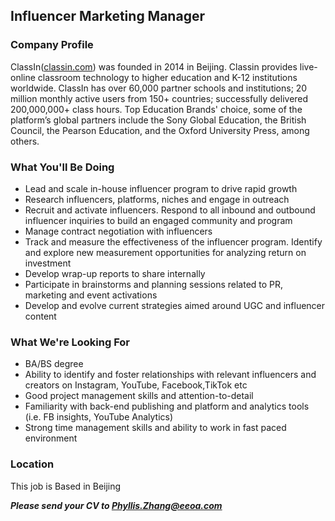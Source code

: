 ## Influencer Marketing Manager

### Company Profile
ClassIn([classin.com](classin.com)) was founded in 2014 in Beijing. Classin provides live-online classroom technology to higher education and K-12 institutions worldwide. 
ClassIn has over 60,000 partner schools and institutions; 20 million monthly active users from 150+ countries; successfully delivered 200,000,000+ class hours. 
Top Education Brands' choice, some of the platform’s global partners include the Sony Global Education, the British Council, the Pearson Education, and the Oxford University Press, among others.

### What You'll Be Doing
* Lead and scale in-house influencer program to drive rapid growth
* Research influencers, platforms, niches and engage in outreach
* Recruit and activate influencers. Respond to all inbound and outbound influencer inquiries to build an engaged community and program
* Manage contract negotiation with influencers
* Track and measure the effectiveness of the influencer program. Identify and explore new measurement opportunities for analyzing return on investment
* Develop wrap-up reports to share internally
* Participate in brainstorms and planning sessions related to PR, marketing and event activations
* Develop and evolve current strategies aimed around UGC and influencer content

### What We're Looking For
* BA/BS degree
* Ability to identify and foster relationships with relevant influencers and creators on Instagram, YouTube, Facebook,TikTok etc
* Good project management skills and attention-to-detail
* Familiarity with back-end publishing and platform and analytics tools (i.e. FB insights, YouTube Analytics)
* Strong time management skills and ability to work in fast paced environment

### Location
This job is Based in Beijing

***Please send your CV to Phyllis.Zhang@eeoa.com***

